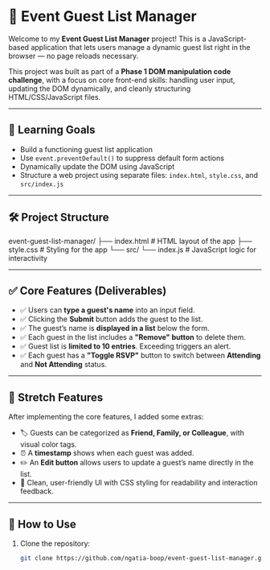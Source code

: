 # 🎉 Event Guest List Manager

Welcome to my **Event Guest List Manager** project! This is a JavaScript-based application that lets users manage a dynamic guest list right in the browser — no page reloads necessary.

This project was built as part of a **Phase 1 DOM manipulation code challenge**, with a focus on core front-end skills: handling user input, updating the DOM dynamically, and cleanly structuring HTML/CSS/JavaScript files.

---

## 🚀 Learning Goals

- Build a functioning guest list application
- Use `event.preventDefault()` to suppress default form actions
- Dynamically update the DOM using JavaScript
- Structure a web project using separate files: `index.html`, `style.css`, and `src/index.js`

---

## 🛠 Project Structure

event-guest-list-manager/
├── index.html # HTML layout of the app
├── style.css # Styling for the app
└── src/
└── index.js # JavaScript logic for interactivity


---

## ✅ Core Features (Deliverables)

- ✅ Users can **type a guest's name** into an input field.
- ✅ Clicking the **Submit** button adds the guest to the list.
- ✅ The guest’s name is **displayed in a list** below the form.
- ✅ Each guest in the list includes a **"Remove" button** to delete them.
- ✅ Guest list is **limited to 10 entries**. Exceeding triggers an alert.
- ✅ Each guest has a **"Toggle RSVP"** button to switch between **Attending** and **Not Attending** status.

---

## 🌟 Stretch Features

After implementing the core features, I added some extras:

- 🏷️ Guests can be categorized as **Friend, Family, or Colleague**, with visual color tags.
- ⏰ A **timestamp** shows when each guest was added.
- ✏️ An **Edit button** allows users to update a guest’s name directly in the list.
- 🎨 Clean, user-friendly UI with CSS styling for readability and interaction feedback.

---

## 👀 How to Use

1. Clone the repository:
   ```bash
   git clone https://github.com/ngatia-boop/event-guest-list-manager.git
